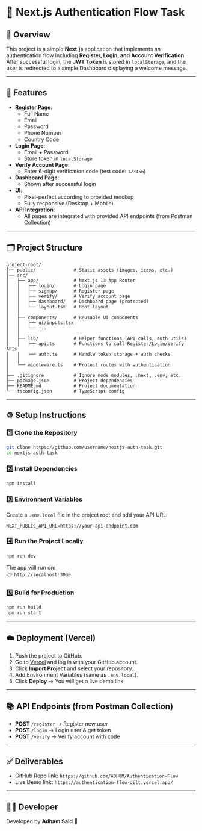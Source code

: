 # 🦷 Next.js Authentication Flow Task

## 📌 Overview
This project is a simple **Next.js** application that implements an authentication flow including **Register, Login, and Account Verification**.  
After successful login, the **JWT Token** is stored in `localStorage`, and the user is redirected to a simple Dashboard displaying a welcome message.  

---

## 🚀 Features
- **Register Page**:
  - Full Name
  - Email
  - Password
  - Phone Number
  - Country Code
- **Login Page**:
  - Email + Password
  - Store token in `localStorage`
- **Verify Account Page**:
  - Enter 6-digit verification code (test code: `123456`)
- **Dashboard Page**:
  - Shown after successful login
- **UI**:
  - Pixel-perfect according to provided mockup
  - Fully responsive (Desktop + Mobile)
- **API Integration**:
  - All pages are integrated with provided API endpoints (from Postman Collection)  

---

## 🗂 Project Structure
```
project-root/
│── public/              # Static assets (images, icons, etc.)
│── src/
│   ├── app/             # Next.js 13 App Router
│   │   ├── login/       # Login page
│   │   ├── signup/      # Register page
│   │   ├── verify/      # Verify account page
│   │   ├── dashboard/   # Dashboard page (protected)
│   │   └── layout.tsx   # Root layout
│   │
│   ├── components/      # Reusable UI components
│   │   ├── ui/inputs.tsx
│   │   └── ...
│   │
│   ├── lib/             # Helper functions (API calls, auth utils)
│   │   ├── api.ts       # Functions to call Register/Login/Verify APIs
│   │   └── auth.ts      # Handle token storage + auth checks
│   │
│   └── middleware.ts    # Protect routes with authentication
│
├── .gitignore           # Ignore node_modules, .next, .env, etc.
├── package.json         # Project dependencies
├── README.md            # Project documentation
└── tsconfig.json        # TypeScript config
```

---

## ⚙️ Setup Instructions

### 1️⃣ Clone the Repository
```bash
git clone https://github.com/username/nextjs-auth-task.git
cd nextjs-auth-task
```

### 2️⃣ Install Dependencies
```bash
npm install
```

### 3️⃣ Environment Variables
Create a `.env.local` file in the project root and add your API URL:
```
NEXT_PUBLIC_API_URL=https://your-api-endpoint.com
```

### 4️⃣ Run the Project Locally
```bash
npm run dev
```
The app will run on:  
👉 `http://localhost:3000`

### 5️⃣ Build for Production
```bash
npm run build
npm run start
```

---

## ☁️ Deployment (Vercel)
1. Push the project to GitHub.  
2. Go to [Vercel](https://vercel.com/) and log in with your GitHub account.  
3. Click **Import Project** and select your repository.  
4. Add Environment Variables (same as `.env.local`).  
5. Click **Deploy** → You will get a live demo link.  

---

## 📚 API Endpoints (from Postman Collection)
- **POST** `/register` → Register new user  
- **POST** `/login` → Login user & get token  
- **POST** `/verify` → Verify account with code  

---

## ✅ Deliverables
- GitHub Repo link: `https://github.com/ADH0M/Authentication-Flow`
- Live Demo link: `https://authentication-flow-gilt.vercel.app/`

---

## 👨‍💻 Developer
Developed by **Adham Said** 🚀  
